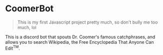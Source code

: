 # CoomerBot
> This is my first Javascript project pretty much, so don't bully me too much, lol
  
This is a discord bot that spouts Dr. Coomer's famous catchphrases, and allows you to search Wikipedia, the Free Encyclopedia That Anyone Can Edit<sup>TM</sup>.

